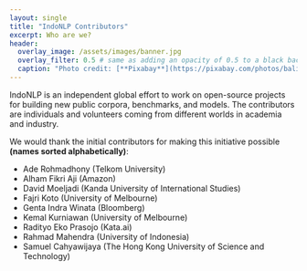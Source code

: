 ```yaml
---
layout: single
title: "IndoNLP Contributors"
excerpt: Who are we?
header:
  overlay_image: /assets/images/banner.jpg
  overlay_filter: 0.5 # same as adding an opacity of 0.5 to a black background
  caption: "Photo credit: [**Pixabay**](https://pixabay.com/photos/bali-nature-mountain-pond-volcano-1674192/)"
---
```


IndoNLP is an independent global effort to work on open-source projects for building new public corpora, benchmarks, and models. The contributors are individuals and volunteers coming from different worlds in academia and industry. 

We would thank the initial contributors for making this initiative possible **(names sorted alphabetically)**:
- Ade Rohmadhony (Telkom University)
- Alham Fikri Aji (Amazon)
- David Moeljadi (Kanda University of International Studies)
- Fajri Koto (University of Melbourne)
- Genta Indra Winata (Bloomberg)
- Kemal Kurniawan (University of Melbourne)
- Radityo Eko Prasojo (Kata.ai)
- Rahmad Mahendra (University of Indonesia)
- Samuel Cahyawijaya (The Hong Kong University of Science and Technology)